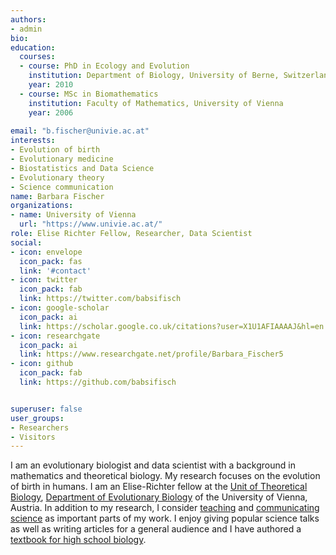 ```yaml
---
authors:
- admin
bio: 
education:
  courses:
  - course: PhD in Ecology and Evolution
    institution: Department of Biology, University of Berne, Switzerland
    year: 2010
  - course: MSc in Biomathematics
    institution: Faculty of Mathematics, University of Vienna
    year: 2006
 
email: "b.fischer@univie.ac.at"
interests:
- Evolution of birth
- Evolutionary medicine
- Biostatistics and Data Science
- Evolutionary theory
- Science communication
name: Barbara Fischer
organizations:
- name: University of Vienna
  url: "https://www.univie.ac.at/"
role: Elise Richter Fellow, Researcher, Data Scientist
social:
- icon: envelope
  icon_pack: fas
  link: '#contact'
- icon: twitter
  icon_pack: fab
  link: https://twitter.com/babsifisch
- icon: google-scholar
  icon_pack: ai
  link: https://scholar.google.co.uk/citations?user=X1U1AFIAAAAJ&hl=en
- icon: researchgate
  icon_pack: ai
  link: https://www.researchgate.net/profile/Barbara_Fischer5
- icon: github
  icon_pack: fab
  link: https://github.com/babsifisch


superuser: false
user_groups:
- Researchers
- Visitors
---
```


I am an evolutionary biologist and data scientist with a background in mathematics and theoretical biology. My research focuses on the evolution of birth in humans. I am an Elise-Richter fellow at the [Unit of Theoretical Biology](https://theoretical.univie.ac.at/), [Department of Evolutionary Biology](https://evolution.univie.ac.at/) of the University of Vienna, Austria. In addition to my research, I consider [teaching](#teaching) and [communicating science](#media) as important parts of my work. I enjoy giving popular science talks as well as writing articles for a general audience and I have authored a [textbook for high school biology](https://www.oebv.at/lehrwerke/am-puls).

